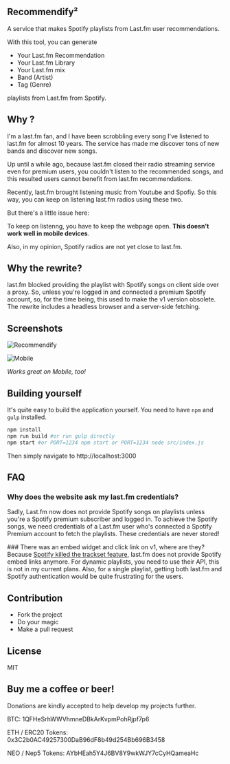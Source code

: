 Recommendify²
--------

A service that makes Spotify playlists from Last.fm user recommendations.

With this tool, you can generate

* Your Last.fm Recommendation
* Your Last.fm Library
* Your Last.fm mix
* Band (Artist)
* Tag (Genre)

playlists from Last.fm from Spotify.

Why ?
--------
I'm a last.fm fan, and I have been scrobbling every song I've listened to last.fm for almost 10 years. The service has made me discover tons of new bands and discover new songs.

Up until a while ago, because last.fm closed their radio streaming service even for premium users, you couldn't listen to the recommended songs, and this resulted users cannot benefit from last.fm recommendations.

Recently, last.fm brought listening music from Youtube and Spofiy. So this way, you can keep on listening last.fm radios using these two.

But there's a little issue here:

To keep on listenng, you have to keep the webpage open. **This doesn't work well in mobile devices**.

Also, in my opinion, Spotify radios are not yet close to last.fm.

Why the rewrite?
--------
last.fm blocked providing the playlist with Spotify songs on client side over a proxy. So, unless you're logged in and connected a premium Spotify account, so, for the time being, this used to make the v1 version obsolete. The rewrite includes a headless browser and a server-side fetching.

Screenshots
--------

![Recommendify](https://i.imgur.com/G5V33ad.png)

![Mobile](https://i.imgur.com/8zsZNMo.png)

*Works great on Mobile, too!*

Building yourself
--------

It's quite easy to build the application yourself. You need to have `npm` and `gulp` installed.

```bash
npm install
npm run build #or run gulp directly
npm start #or PORT=1234 npm start or PORT=1234 node src/index.js
```

Then simply navigate to http://localhost:3000

FAQ
--------

### Why does the website ask my last.fm credentials?
Sadly, Last.fm now does not provide Spotify songs on playlists unless you're a Spotify premium subscriber and logged in. To achieve the Spotify songs, we need credentials of a Last.fm user who's connected a Spotify Premium account to fetch the playlists. These credentials are never stored!

### There was an embed widget and click link on v1, where are they?
Because [Spotify killed the trackset feature](https://developer.spotify.com/documentation/widgets/guides/adding-a-spotify-play-button/#play-button-in-playlists), last.fm does not provide Spotify embed links anymore. For dynamic playlists, you need to use their API, this is not in my current plans. Also, for a single playlist, getting both last.fm and Spotify authentication would be quite frustrating for the users.


Contribution
--------

* Fork the project
* Do your magic
* Make a pull request

License
--------
MIT

Buy me a coffee or beer!
--------

Donations are kindly accepted to help develop my projects further.

BTC: 1QFHeSrhWWVhmneDBkArKvpmPohRjpf7p6

ETH / ERC20 Tokens: 0x3C2b0AC49257300DaB96dF8b49d254Bb696B3458

NEO / Nep5 Tokens: AYbHEah5Y4J6BV8Y9wkWJY7cCyHQameaHc
